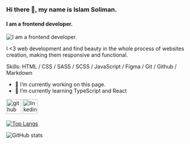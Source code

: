 ### Hi there 👋, my name is Islam Soliman.
#### I am a frontend developer.
![I am a frontend developer.](https://avatars.githubusercontent.com/u/100162507?s=400&u=7299c534507d62daf7e018a111da51cedaad114b&v=4)

I <3 web development and find beauty in the whole process of websites creation, making them responsive and functional.

Skills: HTML / CSS / SASS / SCSS / JavaScript / Figma / Git / Github / Markdown

- 🔭 I’m currently working on this page. 
- 🌱 I’m currently learning TypeScript and React 


[<img src='https://cdn.jsdelivr.net/npm/simple-icons@3.0.1/icons/github.svg' alt='github' height='40'>](https://github.com/https://github.com/simokitkat)  [<img src='https://cdn.jsdelivr.net/npm/simple-icons@3.0.1/icons/linkedin.svg' alt='linkedin' height='40'>](https://www.linkedin.com/in/https://www.linkedin.com/in/islamsoliman92//)  

[![Top Langs](https://github-readme-stats.vercel.app/api/top-langs/?username=https://github.com/simokitkat)](https://github.com/anuraghazra/github-readme-stats)

![GitHub stats](https://github-readme-stats.vercel.app/api?username=https://github.com/simokitkat&show_icons=true)  
